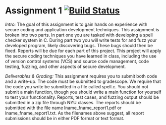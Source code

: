 # Assignment 1 [![Build Status](https://travis-ci.org/nanako-chung/app-sec-assign-1.svg?branch=master)](https://travis-ci.org/nanako-chung/app-sec-assign-1)

*Intro:*
The goal of this assignment is to gain hands on experience with secure coding and application development techniques. This assignment is broken into two parts. In part one you are tasked with developing a spell checker system in C. During part two you will write tests for and fuzz your developed program, likely discovering bugs. These bugs should then be fixed. Reports will be due for each part of this project. This project will apply the secure coding techniques you have learned in class, including the use of version control systems (VCS) and source code management, code testing, fuzzing, and other aspects of secure development.

*Deliverables & Grading:*
This assignment requires you to submit both code and a write-up. The code must be submitted
to gradescope. We require that the code you write be submitted in a file called spell.c. You
should not submit a main function, though you should write a main function for yourself to test
your functionality.
Reports, test cases, and fuzzing output should be submitted in a zip file through NYU classes.
The reports should be submitted with the file name lname_fname_report1.pdf or
lname_fname_report1.txt.
As the filenames above suggest, all report submissions should be in either PDF format or text
format.
